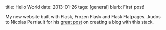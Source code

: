 title: Hello World
date: 2013-01-26
tags: [general]
blurb: First post!

My new website built with Flask, Frozen Flask and Flask Flatpages...kudos to
Nicolas Perriault for his <a href="https://nicolas.perriault.net/code/2012/dead-easy-yet-powerful-static-website-generator-with-flask/">great
post</a> on creating a blog with this stack.
